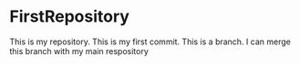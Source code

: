 # FirstRepository
This is my repository.
This is my first commit.
This is a branch.
I can merge this branch with my main respository
